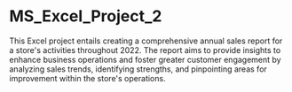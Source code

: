 # MS_Excel_Project_2 
This Excel project entails creating a comprehensive annual sales report for a store's activities throughout 2022. 
The report aims to provide insights to enhance business operations and foster greater customer engagement by analyzing sales trends, identifying strengths, 
and pinpointing areas for improvement within the store's operations.
